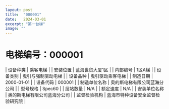 ```yaml
---
layout: post
title:  "000001"
date:   2024-03-01
excerpt: "第一台梯"
image: ""
---
```


# 电梯编号：000001

| 设备种类     | 乘客电梯                             |
| 安装位置     | 蓝海世贸大厦1区                 |
| 内部编号     | 1区A梯                 |
| 设备类别     | 曳引与强制驱动电梯               |
| 设备品种     | 曳引驱动乘客电梯                 |
| 制造日期     | 2000-01-01                 |
| 设备代码     | 000001                   |
| 制造单位名称 | 奥的斯电梯有限公司蓝海分公司             |
| 型号规格     | Spec60                           |
| 层站数量     | N/A                           |
| 额定速度     | N/A                           |
| 安装单位名称 | 奥的斯电梯有限公司蓝海分公司 |
| 监督检验机构 | 蓝海市特种设备安全监督检验研究院 |

